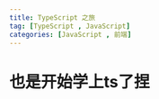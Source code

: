 ```yaml
---
title: TypeScript 之旅
tag: [TypeScript , JavaScript]
categories: [JavaScript , 前端]
---
```

# 也是开始学上ts了捏